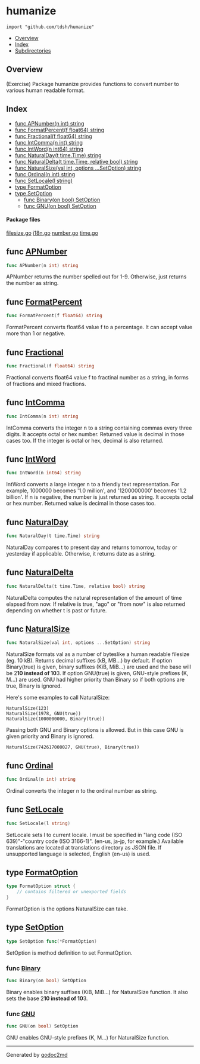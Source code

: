 

# humanize
`import "github.com/tdsh/humanize"`

* [Overview](#pkg-overview)
* [Index](#pkg-index)
* [Subdirectories](#pkg-subdirectories)

## <a name="pkg-overview">Overview</a>
(Exercise) Package humanize provides functions to convert number to various human
readable format.




## <a name="pkg-index">Index</a>
* [func APNumber(n int) string](#APNumber)
* [func FormatPercent(f float64) string](#FormatPercent)
* [func Fractional(f float64) string](#Fractional)
* [func IntComma(n int) string](#IntComma)
* [func IntWord(n int64) string](#IntWord)
* [func NaturalDay(t time.Time) string](#NaturalDay)
* [func NaturalDelta(t time.Time, relative bool) string](#NaturalDelta)
* [func NaturalSize(val int, options ...SetOption) string](#NaturalSize)
* [func Ordinal(n int) string](#Ordinal)
* [func SetLocale(l string)](#SetLocale)
* [type FormatOption](#FormatOption)
* [type SetOption](#SetOption)
  * [func Binary(on bool) SetOption](#Binary)
  * [func GNU(on bool) SetOption](#GNU)


#### <a name="pkg-files">Package files</a>
[filesize.go](/src/github.com/tdsh/humanize/filesize.go) [i18n.go](/src/github.com/tdsh/humanize/i18n.go) [number.go](/src/github.com/tdsh/humanize/number.go) [time.go](/src/github.com/tdsh/humanize/time.go) 





## <a name="APNumber">func</a> [APNumber](/src/target/number.go?s=2185:2212#L80)
``` go
func APNumber(n int) string
```
APNumber returns the number spelled out for 1-9. Otherwise, just returns
the number as string.



## <a name="FormatPercent">func</a> [FormatPercent](/src/target/number.go?s=4009:4045#L145)
``` go
func FormatPercent(f float64) string
```
FormatPercent converts float64 value f to a percentage.
It can accept value more than 1 or negative.



## <a name="Fractional">func</a> [Fractional](/src/target/number.go?s=2619:2652#L91)
``` go
func Fractional(f float64) string
```
Fractional converts float64 value f to fractinal number
as a string, in forms of fractions and mixed fractions.



## <a name="IntComma">func</a> [IntComma](/src/target/number.go?s=626:653#L22)
``` go
func IntComma(n int) string
```
IntComma converts the integer n to a string containing commas
every three digits. It accepts octal or hex number.
Returned value is decimal in those cases too.
If the integer is octal or hex, decimal is also returned.



## <a name="IntWord">func</a> [IntWord](/src/target/number.go?s=1250:1278#L44)
``` go
func IntWord(n int64) string
```
IntWord converts a large integer n to a friendly text representation.
For example, 1000000 becomes '1.0 million', and '1200000000' becomes
'1.2 billion'. If n is negative, the number is just returned as string.
It accepts octal or hex number. Returned value is decimal in those cases
too.



## <a name="NaturalDay">func</a> [NaturalDay](/src/target/time.go?s=2603:2638#L92)
``` go
func NaturalDay(t time.Time) string
```
NaturalDay compares t to present day and returns tomorrow, today or yesterday
if applicable. Otherwise, it returns date as a string.



## <a name="NaturalDelta">func</a> [NaturalDelta](/src/target/time.go?s=264:316#L3)
``` go
func NaturalDelta(t time.Time, relative bool) string
```
NaturalDelta computes the natural representation of the amount
of time elapsed from now. If relative is true, "ago" or "from now"
is also returned depending on whether t is past or future.



## <a name="NaturalSize">func</a> [NaturalSize](/src/target/filesize.go?s=1885:1939#L50)
``` go
func NaturalSize(val int, options ...SetOption) string
```
NaturalSize formats val as a number of byteslike a human readable
filesize (eg. 10 kB).
Returns decimal suffixes (kB, MB...) by default.
If option Binary(true) is given, binary suffixes (KiB, MiB...) are used
and the base will be 2**10 instead of 10**3.
If option GNU(true) is given, GNU-style prefixes (K, M...) are used.
GNU had higher priority than Binary so if both options are true, Binary
is ignored.

Here's some examples to call NaturalSize:


	NaturalSize(123)
	NaturalSize(1978, GNU(true))
	NaturalSize(1000000000, Binary(true))

Passing both GNU and Binary options is allowed. But in this case GNU is
given priority and Binary is ignored.


	NaturalSize(742617000027, GNU(true), Binary(true))



## <a name="Ordinal">func</a> [Ordinal](/src/target/number.go?s=148:174#L2)
``` go
func Ordinal(n int) string
```
Ordinal converts the integer n to the ordinal number as string.



## <a name="SetLocale">func</a> [SetLocale](/src/target/i18n.go?s=403:427#L7)
``` go
func SetLocale(l string)
```
SetLocale sets l to current locale. l must be specified in
"lang code (ISO 639)"-"country code (ISO 3166-1)". (en-us, ja-jp,
for example.) Available translations are located at translations
directory as JSON file. If unsupported language is selected,
English (en-us) is used.




## <a name="FormatOption">type</a> [FormatOption](/src/target/filesize.go?s=205:259#L2)
``` go
type FormatOption struct {
    // contains filtered or unexported fields
}
```
FormatOption is the options NaturalSize can take.










## <a name="SetOption">type</a> [SetOption](/src/target/filesize.go?s=316:350#L8)
``` go
type SetOption func(*FormatOption)
```
SetOption is method definition to set FormatOption.







### <a name="Binary">func</a> [Binary](/src/target/filesize.go?s=475:505#L12)
``` go
func Binary(on bool) SetOption
```
Binary enables binary suffixes (KiB, MiB...) for NaturalSize function.
It also sets the base 2**10 instead of 10**3.


### <a name="GNU">func</a> [GNU](/src/target/filesize.go?s=636:663#L19)
``` go
func GNU(on bool) SetOption
```
GNU enables GNU-style prefixes (K, M...) for NaturalSize function.









- - -
Generated by [godoc2md](http://godoc.org/github.com/davecheney/godoc2md)
